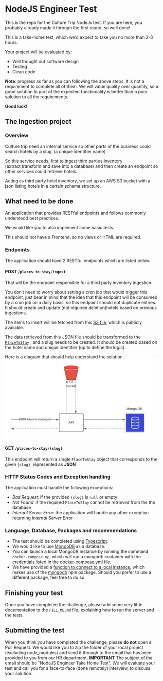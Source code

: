 # NodeJS Engineer Test

This is the repo for the Culture Trip NodeJs test. If you are here, you probably already made it through the first round, so well done! 

This is a take-home test, which we'd expect to take you no more than 2-3 hours.

Your project will be evaluated by:

- Well thought out software design
- Testing
- Clean code

**Note**: progress as far as you can following the above steps. It is not a requirement to complete all of them. We will value quality over quantity, so a good solution to part of the expected functionality is better than a poor solution to all the requirements.


**Good luck!**

## The Ingestion project

### Overview

Culture trip need an internal service so other parts of the business could search hotels by a slug. (a unique identifier name).

So this service needs, first to ingest third parties inventory (extract,transform and save into a database) and then create an endpoint so other services could retrieve hotels.

Acting as third party hotel inventory, we set up an AWS  S3 bucket with a json listing hotels in a certain schema structure. 



## What need to be done
An application that provides RESTful endpoints and follows commonly understood best practices.

We would like you to also implement some basic tests.


This should not have a Frontend, so no views or HTML are required.


### Endpoints

The application should have 2 RESTful endpoints which are listed below.

#### **POST** `/places-to-stay/ingest`

That will be the endpoint responsible for a third party inventory ingestion.

You don’t need to worry about setting a cron job that would trigger this endpoint, just bear in mind that the idea that this endpoint will be consumed by a cron job on a daily basis, so this endpoint should not duplicate entries. It should create and update (not required deletion)hotels  based on previous ingestions.


The items to insert will be fetched from this [S3 file](https://node-js-challenge-artifacts.s3.amazonaws.com/places-to-stay.json), which is publicly available. 

The data retrieved from this JSON file should be transformed to the [`PlaceToStay`](./src/types/place-to-stay-schema.ts)
, and a slug needs to be created. It should be created based on the hotel name and unique identifier (up to define the logic).

Here is a diagram that should help understand the solution.
![](./resources/ingestion-diagram.png)


#### **GET** `/places-to-stay/{slug}`

This endpoint will return a single `PlaceToStay` object that corresponds to the given `{slug}`, represented as **JSON**


### HTTP Status Codes and Exception handling

The application must handle the following exceptions:

- _Bad Request_: if the provided `{slug}` is `null` or empty
- _Not Found_: if the required `PlaceToStay` cannot be retrieved from the the database
- _Internal Server Error_: the application will handle any other exception returning _Internal Server Error_


### Language, Database, Packages and recommendations

- The test should be completed using [Typescript](https://www.typescriptlang.org/).
- We would like to use [MongoDB](https://www.mongodb.com/) as a database.
- You can launch a local MongoDB instance by running the command `docker-compose up`, which will run a mongodb container with the credentials listed in the [docker-compose.yml](/docker-compose.yml) file.
- We have provided a [function to connect to a local instance](/src/db/get-client-db.ts), which makes use of the [mongodb](https://www.npmjs.com/package/mongodb) npm package. Should you prefer to use a different package, feel free to do so.

## Finishing your test

Once you have completed the challenge, please add some very little documentation to the `FILL_ME.md` file, explaining how to run the server and the tests.

## Submitting the test
When you think you have completed the challenge, please **do not** open a Pull Request. We would like you to zip the folder of your local project (excluding node_modules) and send it through to the email that has been provided to you from our HR department.
**IMPORTANT** The subject of the email should be "NodeJS Engineer Take Home Test".
We will evaluate your test and call you for a face-to-face (done remotely) interview, to discuss your solution.


